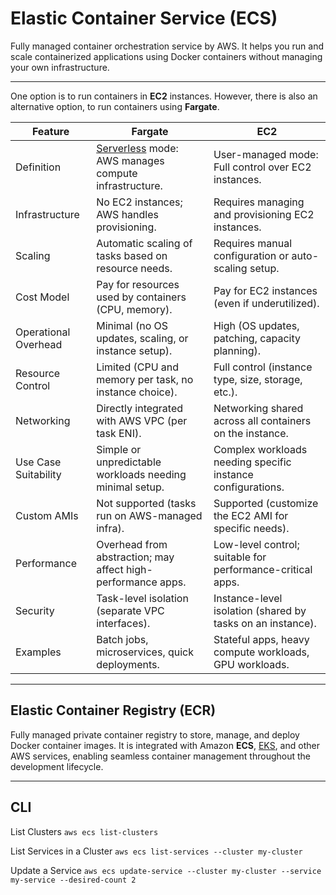 # Elastic Container Service (ECS)
Fully managed container orchestration service by AWS. It helps you run and scale containerized applications using Docker containers without managing your own infrastructure.

---

One option is to run containers in **EC2** instances.
However, there is also an alternative option, to run containers using **Fargate**.

| Feature	| Fargate |	EC2 |
| ----------| -----| -------|
| Definition|	[Serverless](../onboarding/serverless.md) mode: AWS manages compute infrastructure. | User-managed mode: Full control over EC2 instances.
| Infrastructure |No EC2 instances; AWS handles provisioning. | Requires managing and provisioning EC2 instances.
| Scaling | Automatic scaling of tasks based on resource needs. | Requires manual configuration or auto-scaling setup.
| Cost Model | Pay for resources used by containers (CPU, memory).| Pay for EC2 instances (even if underutilized).
| Operational Overhead | Minimal (no OS updates, scaling, or instance setup). | High (OS updates, patching, capacity planning).
| Resource Control | Limited (CPU and memory per task, no instance choice). | Full control (instance type, size, storage, etc.).
| Networking | Directly integrated with AWS VPC (per task ENI). | Networking shared across all containers on the instance.
| Use Case Suitability | Simple or unpredictable workloads needing minimal setup. | Complex workloads needing specific instance configurations.
| Custom AMIs | Not supported (tasks run on AWS-managed infra).|  Supported (customize the EC2 AMI for specific needs).
| Performance | Overhead from abstraction; may affect high-performance apps.	| Low-level control; suitable for performance-critical apps.
| Security | Task-level isolation (separate VPC interfaces). | Instance-level isolation (shared by tasks on an instance).
| Examples | Batch jobs, microservices, quick deployments. | Stateful apps, heavy compute workloads, GPU workloads.

---

## Elastic Container Registry (ECR)
Fully managed private container registry to store, manage, and deploy Docker container images. 
It is integrated with Amazon **ECS**, [EKS](./eks.md), and other AWS services, enabling seamless container management throughout the development lifecycle.

---

## CLI

List Clusters
`aws ecs list-clusters`

List Services in a Cluster
`aws ecs list-services --cluster my-cluster`

Update a Service
`aws ecs update-service --cluster my-cluster --service my-service --desired-count 2`
